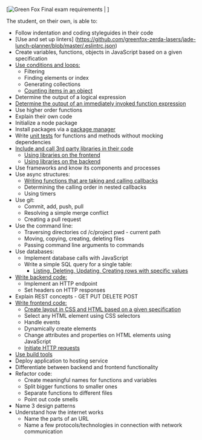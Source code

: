 

[![Green Fox Final exam requirements](https://avatars3.githubusercontent.com/u/14247612?v=3&s=200) | ]

The student, on their own, is able to:
- Follow indentation and coding styleguides in their code
- [Use and set up linters] (https://github.com/greenfox-zerda-lasers/jade-lunch-planner/blob/master/.eslintrc.json)
- Create variables, functions, objects in JavaScript based on a given specification
- [Use conditions and loops:](https://github.com/Ignocius/Final-GF-Exam/tree/master/src)
  - Filtering
  - Finding elements or index
  - Generating collections
  - [Counting items in an object](https://github.com/greenfox-zerda-lasers/SzaboRichard/blob/master/week-07/day-3/08.js)
- Determine the output of a logical expression
- [Determine the output of an immediately invoked function expression](https://github.com/greenfox-zerda-lasers/SzaboRichard/blob/master/week-11/public/renderMsgs.js)
- Use higher order functions
- Explain their own code
- Initialize a node package
- Install packages via a [package manager](https://github.com/greenfox-zerda-lasers/jade-lunch-planner)
- Write [unit tests](https://github.com/Ignocius/zerda-exam-web/blob/master/test.js) for functions and methods without mocking dependencies
- [Include and call 3rd party libraries in their code](https://github.com/greenfox-zerda-lasers/jade-lunch-planner)
  - [Using libraries on the frontend](https://github.com/Ignocius/bootstraplightning/blob/master/index.html)
  - [Using libraries on the backend](https://github.com/greenfox-zerda-lasers/SzaboRichard/blob/master/week-10/server/index.js)
- Use frameworks and know its components and processes
- Use async structures:
  - [Writing functions that are taking and calling callbacks](https://github.com/greenfox-zerda-lasers/SzaboRichard/blob/master/week-09/day-1/public/ultimatejs.js)
  - Determining the calling order in nested callbacks
  - Using timers
- Use git:
  - Commit, add, push, pull
  - Resolving a simple merge conflict
  - Creating a pull request
- Use the command line:
  - Traversing directories cd /c/project pwd - current path 
  - Moving, copying, creating, deleting files 
  - Passing command line arguments to commands
- Use databases:
  - Implement database calls with JavaScript
  - Write a simple SQL query for a single table:
    - [Listing, Deleting, Updating, Creating rows with specific values](https://github.com/greenfox-zerda-lasers/SzaboRichard/blob/master/week-10/server/index.js)
- [Write backend code:](https://github.com/greenfox-zerda-lasers/SzaboRichard/blob/master/week-11/server/server.js)
  - Implement an HTTP endpoint
  - Set headers on HTTP responses
- Explain REST concepts - GET PUT DELETE POST
- [Write frontend code:](https://github.com/greenfox-zerda-lasers/SzaboRichard/blob/master/week-09/day-1/public/ultimatejs.js)
  - [Create layout in CSS and HTML based on a given specification](https://github.com/greenfox-zerda-lasers/SzaboRichard/tree/master/week-02/day-4)
  - Select any HTML element using CSS selectors
  - Handle events
  - Dynamically create elements
  - Change attributes and properties on HTML elements using JavaScript
  - [Initiate HTTP requests](https://github.com/greenfox-zerda-lasers/SzaboRichard/blob/master/week-11/public/ajax.js)
- [Use build tools](https://github.com/greenfox-zerda-lasers/jade-lunch-planner/blob/master/webpack.config.js)
- Deploy application to hosting service
- Differentiate between backend and frontend functionality
- Refactor code:
  - Create meaningful names for functions and variables
  - Split bigger functions to smaller ones
  - Separate functions to different files
  - Point out code smells
- Name 3 design patterns
- Understand how the internet works
  - Name the parts of an URL
  - Name a few protocols/technologies in connection with network communication
